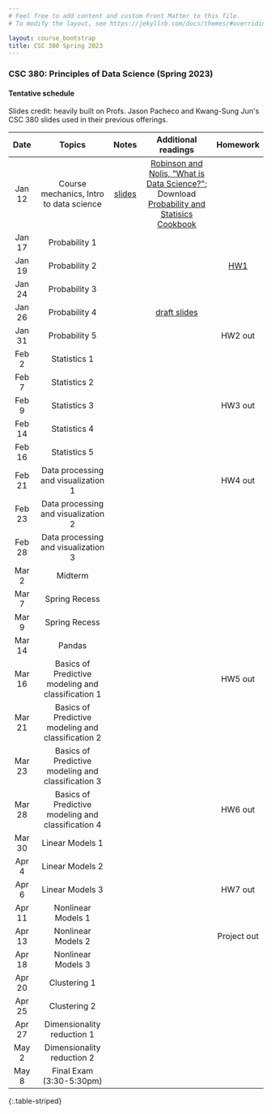 ```yaml
---
# Feel free to add content and custom Front Matter to this file.
# To modify the layout, see https://jekyllrb.com/docs/themes/#overriding-theme-defaults

layout: course_bootstrap
title: CSC 380 Spring 2023
---
```


### CSC 380: Principles of Data Science (Spring 2023)

#### Tentative schedule

Slides credit: heavily built on Profs. Jason Pacheco and Kwang-Sung Jun's CSC 380 slides used in their previous offerings. 

|  Date  |                                                        Topics                                                         |                                    Notes                                    | Additional readings  | Homework |
|:------:|:---------------------------------------------------------------------------------------------------------------------:|:---------------------------------------------------------------------------:|:---:|:---:|
| Jan 12 | Course mechanics, Intro to data science   | [slides](https://zcc1307.github.io/csc380-sp23/Slides/23s380%2001%20intro.pdf) | [Robinson and Nolis, "What is Data Science?"](http://www.pachecoj.com/courses/csc380_fall21/doc/what_is_data_science.pdf); Download [Probability and Statisics Cookbook](http://statistics.zone/)  |  | 
| Jan 17 |                                                      Probability 1                                                     |                                                                  |  |  | 
| Jan 19 |                                                      Probability 2                                                                   |                                                                             |  |  [HW1](https://zcc1307.github.io/csc380-sp23/hws/CSC_380_HW1.pdf) | 
| Jan 24 |                                                      Probability 3                                                                 |                                                                             |  |  |  | 
| Jan 26 |                                                      Probability 4                                                                 |                                                                             | [draft slides](https://zcc1307.github.io/csc380-sp23/Slides/23s380%2002%20probability_draft.pdf) |  |  | 
| Jan 31 |                                                      Probability 5                                                       |                                                                             |  |  HW2 out | 
| Feb 2  |                                                      Statistics 1                                                                 |                                                                             |  |  |  | 
| Feb 7  |                                                      Statistics 2                                                                  |                                                                             |  |  |  | 
| Feb 9  |                                                      Statistics 3                                                                  |                                                                             |  | HW3 out | 
| Feb 14 |                                                      Statistics 4                                            |                                                                             |  |  | 
| Feb 16 |                                                      Statistics 5                                                                 |                                                                             |  |  | 
| Feb 21 |                                          Data processing and visualization 1                                                         |                                                                             |  | HW4 out | 
| Feb 23 |                                          Data processing and visualization 2                                             |                                                                             |  |  | 
| Feb 28 |                                          Data processing and visualization 3                                                                             |                                                                             |  |  | 
| Mar 2  |                                                        Midterm                                                        |                                                                             |  |  | 
| Mar 7  |                                                     Spring Recess                                                     |                                                                             |  |  | 
| Mar 9  |                                                     Spring Recess                                                     |                                                                             |  |  | 
| Mar 14 |                                                      Pandas                                                 |                                                                             |  |  | 
| Mar 16 |                                          Basics of Predictive modeling and classification 1                                                                  |                                                                             |  | HW5 out | 
| Mar 21 |                                          Basics of Predictive modeling and classification 2                                                                             |                                                                             |  |  | 
| Mar 23 |                                          Basics of Predictive modeling and classification 3                                                                              |                                                                             |  |  | 
| Mar 28 |                                          Basics of Predictive modeling and classification 4                                                                |                                                                             |  | HW6 out | 
| Mar 30 |                                          Linear Models 1                                                                             |                                                                             |  |  | 
| Apr 4  |                                          Linear Models 2                                                                             |                                                                             |  |  | 
| Apr 6  |                                          Linear Models 3                                                           |                                                                             |  | HW7 out | 
| Apr 11 |                                          Nonlinear Models 1                                                                             |                                                                             |  |  | 
| Apr 13 |                                          Nonlinear Models 2                                                                             |                                                                             |  | Project out | 
| Apr 18 |                                          Nonlinear Models 3                                                                             |                                                                             |  |  | 
| Apr 20 |                                                      Clustering 1                                                     |                                                                             |  |  | 
| Apr 25 |                                                      Clustering 2                                                                 |                                                                             |  |  | 
| Apr 27 |                                               Dimensionality reduction 1                                               |                                                                             |  |  | 
| May 2  |                                               Dimensionality reduction 2                                                                        |                                                                             |  |  | 
| May 8  |                                               Final Exam (3:30-5:30pm)                                                |                                                                             |  |  | 
{:.table-striped}
